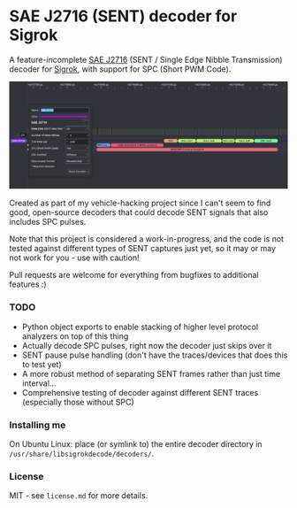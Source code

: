 # SAE J2716 (SENT) decoder for Sigrok
A feature-*in*complete [SAE J2716](https://www.sae.org/standards/content/j2716_201001/) (SENT / Single Edge Nibble Transmission) decoder for [Sigrok](https://sigrok.org/wiki/Main_Page), with support for SPC (Short PWM Code).

![Example image of the decoder in action](/decoder.png?raw=true "SENT decoder with SPC support")

Created as part of my vehicle-hacking project since I can't seem to find good, open-source decoders that could decode SENT signals that also includes SPC pulses.

Note that this project is considered a work-in-progress, and the code is not tested against different types of SENT captures just yet, so it may or may not work for you - use with caution!

Pull requests are welcome for everything from bugfixes to additional features :)

### TODO

* Python object exports to enable stacking of higher level protocol analyzers on top of this thing
* Actually decode SPC pulses, right now the decoder just skips over it
* SENT pause pulse handling (don't have the traces/devices that does this to test yet)
* A more robust method of separating SENT frames rather than just time interval...
* Comprehensive testing of decoder against different SENT traces (especially those without SPC)

### Installing me
On Ubuntu Linux: place (or symlink to) the entire decoder directory in `/usr/share/libsigrokdecode/decoders/`.

### License
MIT - see `license.md` for more details.